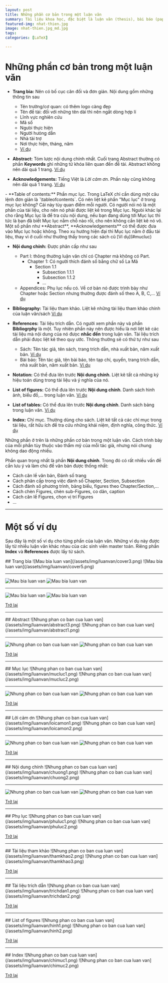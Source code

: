 ```yaml
---
layout: post
title: Những phần cơ bản trong một luận văn
summary: Tài liệu khoa học, đặc biệt là luận văn (thesis), bài báo (paper), sách (book),... cần tuân theo một số quy ước nhất định. 
featured-img: nhat-thien.jpg
image: nhat-thien.jpg_md.jpg
tags: 
categories: [LaTeX]

---
```

# Những phần cơ bản trong một luận văn
<a name="bia1"/>

<a name="tomtat1"/><a name="loicamon1"/><a name="mucluc1"/>
- **Trang bìa:** Nên có bố cục cân đối và đơn giản. Nội dung gồm những thông tin sau
	- Tên trường/cơ quan: có thêm logo càng đẹp
	- Tên đề tài: đối với những tên dài thì nên ngắt dòng hợp lí
	- Lĩnh vực nghiên cứu
	- Mã số
	- Ngưòi thực hiện
	- Người hưóng dẫn
	- Nhà tài trợ
	- Nơi thực hiện, tháng, năm
	- [Ví dụ](#bia)


- **Abstract:** Tóm lược nội dung chính nhất. Cuối trang Abstract thường có phần **Keywords** ghi những từ khóa liên quan đến đề tài. Abstract không nên dài quá 1 trang. [Ví dụ](#tomtat)


- **Acknowledgements:** Tiếng Việt là *Lời cảm ơn*. Phần này cũng không nên dài quá 1 trang. [Ví dụ](#loicamon)

<a name="noidung1"/>
- **Table of contents:** Phần mục lục. Trong LaTeX chỉ cần dùng một câu lệnh đơn giản là `\tableofcontents`. Có nên liệt kê phần "Mục lục" ở trong mục lục không? Cái này tùy quan điểm mỗi người. Có người nói nó là một phần của tài liệu, cho nên nó phải được liệt kê trong Mục lục. Ngưòi khác lại cho rằng Mục lục là để tra cứu nội dung, nếu bạn đang dùng tới Mục lục thì tức là bạn đã biết Mục lục nằm chỗ nào rồi, cho nên không cần liệt kê nó vô. Một số phần như **Abstract**, **Acknowledgements** có thể được đưa vào Mục lục hoặc không. Theo xu hướng hiện đại thì Mục lục nằm ở đầu tài liệu, thay vì ở cuối như thường thấy trong các sách cũ [Ví dụ](#mucluc)

<a name="thamkhao1"/><a name="trichdan1"/><a name="hinh1"/><a name="chimuc1"/><a name="phuluc1"/>
- **Nội dung chính:** Được phân cấp như sau
	- Part I: thông thường luận văn chỉ có Chapter mà không có Part. 
		- Chapter 1: Có người thích đánh số bằng chữ số La Mã 
			- Section 1.1
				- Subsection 1.1.1
				- Subsection 1.1.2
				- ...
	- Appendices: Phụ lục nếu có. Về cơ bản nó được trình bày như Chapter hoặc Section nhưng thường được đánh số theo A, B, C,... [Ví dụ](#phuluc) 


- **Bibliography:** Tài liệu tham khảo. Liệt kê những tài liệu tham khảo chính của luận văn/sách [Ví dụ](#thamkhao)
	

- **References:** Tài liệu trích dẫn. Có người xem phần này và phần **Bibliogrphy** là một. Tuy nhiên phần này nên được hiểu là nơi liệt kê các tài liệu mà nội dung của nó đưọc **nhắc đến** trong luận văn. Tài liệu trích dẫn phải đưọc liệt kê theo quy ước. Thông thường sẽ có thứ tự như sau
	- Sách: Tên tác giả,   tên sách, trang trích dẫn, nhà xuất bản, năm xuất bản. [Ví dụ](#trichdan)
	- Bài báo: Tên tác giả, tên bài báo, tên tạp chí, quyển, trang trích dẫn, nhà xuất bản, năm xuất bản. [Ví dụ](#trichdan)

- **Notation:** Có thể đưa lên trước **Nội dung chính**. Liệt kê tất cả những ký hiệu toán dùng trong tài liệu và ý nghĩa của nó.


- **List of figures:** Có thể đưa lên trước **Nội dung chính**. Danh sách hình ảnh, biểu đồ,... trong luận văn. [Ví dụ](#hinh)

- **List of tables:** Có thể đưa lên trước **Nội dung chính**. Danh sách bảng trong luận văn. [Ví dụ](#hinh)


- **Index:** Chỉ mục. Thường dùng cho sách. Liệt kê tất cả các chỉ mục trong tài liệu, rất hữu ích để tra cứu những khái niệm, định nghĩa, công thức. [Ví dụ](#chimuc)


<div class="alert tip" markdown="1">
Những phần ở trên là những phần cơ bản trong một luận văn. Cách trình bày của mỗi phần tùy thuộc vào thẩm mỹ của mỗi tác giả, nhưng nói chung không dao động nhiều. 
</div>

Phần quan trọng nhất là phần **Nội dung chính**. Trong đó có rất nhiều vấn đề cần lưu ý và làm chủ để văn bản được thống nhất:

- Cách căn lề văn bản, Đánh số trang
- Cách phân cấp trong việc đánh số Chapter, Section, Subsection
- Cách đánh số phương trình, bảng biểu, figures theo Chapter/Section,...
- Cách chèn Figures, chèn sub-Figures, co dãn, caption
- Cách căn lề Figures, chọn vị trí Figures
- ...

---
# Một số ví dụ
Sau đây là một số ví dụ cho từng phần của luận văn. Những ví dụ này được lấy từ nhiều luận văn khác nhau của các sinh viên master toán. Riêng phần **Index** và **References** được lấy từ sách.

<a name="bia"/>
## Trang bìa
![Mau bia luan van](/assets/img/luanvan/cover3.png)
![Mau bia luan van](/assets/img/luanvan/cover5.png)

---
![Mau bia luan van](/assets/img/luanvan/cover2.png)
![Mau bia luan van](/assets/img/luanvan/cover4.png)

---
![Mau bia luan van](/assets/img/luanvan/cover6.png)
![Mau bia luan van](/assets/img/luanvan/cover7.png)

[Trở lại](#bia1)

---
<a name="tomtat"/>
## Abstract
![Nhung phan co ban cua luan van](/assets/img/luanvan/abstract3.png)
![Nhung phan co ban cua luan van](/assets/img/luanvan/abstract1.png)

---
![Nhung phan co ban cua luan van](/assets/img/luanvan/abstract2.png)
![Nhung phan co ban cua luan van](/assets/img/luanvan/abstract4.png)

[Trở lại](#tomtat1)

---
<a name="mucluc"/>
## Mục lục
![Nhung phan co ban cua luan van](/assets/img/luanvan/mucluc1.png)
![Nhung phan co ban cua luan van](/assets/img/luanvan/mucluc2.png)

---
![Nhung phan co ban cua luan van](/assets/img/luanvan/mucluc3.png)
![Nhung phan co ban cua luan van](/assets/img/luanvan/mucluc4.png)

[Trở lại](#mucluc1)

---
<a name="loicamon"/>
## Lời cảm ơn
![Nhung phan co ban cua luan van](/assets/img/luanvan/loicamon1.png)
![Nhung phan co ban cua luan van](/assets/img/luanvan/loicamon2.png)

---
![Nhung phan co ban cua luan van](/assets/img/luanvan/loicamon3.png)
![Nhung phan co ban cua luan van](/assets/img/luanvan/loicamon4.png)

[Trở lại](#loicamon1)

---
<a name="noidung"/>
## Nội dung chính
![Nhung phan co ban cua luan van](/assets/img/luanvan/chuong1.png)
![Nhung phan co ban cua luan van](/assets/img/luanvan/chuong2.png)

---
![Nhung phan co ban cua luan van](/assets/img/luanvan/chuong3.png)
![Nhung phan co ban cua luan van](/assets/img/luanvan/chuong5.png)

[Trở lại](#noidung1)

---
<a name="phuluc"/>
## Phụ lục
![Nhung phan co ban cua luan van](/assets/img/luanvan/phuluc1.png)
![Nhung phan co ban cua luan van](/assets/img/luanvan/phuluc2.png)

[Trở lại](#phuluc1)

---
<a name="thamkhao"/>
## Tài liệu tham khảo
![Nhung phan co ban cua luan van](/assets/img/luanvan/thamkhao2.png)
![Nhung phan co ban cua luan van](/assets/img/luanvan/thamkhao3.png)

[Trở lại](#thamkhao1)

---
<a name="trichdan"/>
## Tài liệu trích dẫn
![Nhung phan co ban cua luan van](/assets/img/luanvan/trichdan1.png)
![Nhung phan co ban cua luan van](/assets/img/luanvan/trichdan2.png)

[Trở lại](#trichdan1)

---
<a name="hinh"/>
## List of figures
![Nhung phan co ban cua luan van](/assets/img/luanvan/hinh1.png)
![Nhung phan co ban cua luan van](/assets/img/luanvan/hinh2.png)

[Trở lại](#hinh1)

---
<a name="chimuc"/>
## Index
![Nhung phan co ban cua luan van](/assets/img/luanvan/chimuc1.png)
![Nhung phan co ban cua luan van](/assets/img/luanvan/chimuc2.png)

[Trở lại](#chimuc1)
